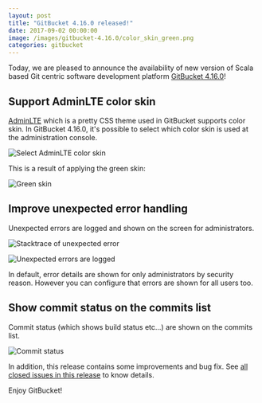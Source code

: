 ```yaml
---
layout: post
title: "GitBucket 4.16.0 released!"
date: 2017-09-02 00:00:00
image: /images/gitbucket-4.16.0/color_skin_green.png
categories: gitbucket
---
```


Today, we are pleased to announce the availability of new version of Scala based Git centric software development platform [GitBucket 4.16.0](https://github.com/gitbucket/gitbucket/releases/tag/4.16.0)!

## Support AdminLTE color skin

[AdminLTE](https://adminlte.io/) which is a pretty CSS theme used in GitBucket supports color skin. In GitBucket 4.16.0, it's possible to select which color skin is used at the administration console.

![Select AdminLTE color skin]({{site.baseurl}}/images/gitbucket-4.16.0/color_skin_setting.png)

This is a result of applying the green skin:

![Green skin]({{site.baseurl}}/images/gitbucket-4.16.0/color_skin_green.png)

## Improve unexpected error handling

Unexpected errors are logged and shown on the screen for administrators.

![Stacktrace of unexpected error]({{site.baseurl}}/images/gitbucket-4.16.0/unexpected_error_stacktrace.png)

![Unexpected errors are logged]({{site.baseurl}}/images/gitbucket-4.16.0/unexpected_error_log.png)

In default, error details are shown for only administrators by security reason. However you can configure that errors are shown for all users too.

## Show commit status on the commits list

Commit status (which shows build status etc...) are shown on the commits list.

![Commit status]({{site.baseurl}}/images/gitbucket-4.16.0/commit_status.png)

In addition, this release contains some improvements and bug fix. See [all closed issues in this release](https://github.com/gitbucket/gitbucket/issues?q=is%3Aclosed+milestone%3A4.16.0) to know details.

Enjoy GitBucket!
